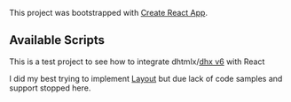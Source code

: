 This project was bootstrapped with [Create React App](https://github.com/facebook/create-react-app).

## Available Scripts

This is a test project to see how to integrate dhtmlx/[dhx v6](https://docs.dhtmlx.com/?_ga=2.64631851.583185686.1564135333-1970732696.1552768871) with React

I did my best trying to implement [Layout](https://docs.dhtmlx.com/suite/samples/layout/) but due lack of code samples and support stopped here.
